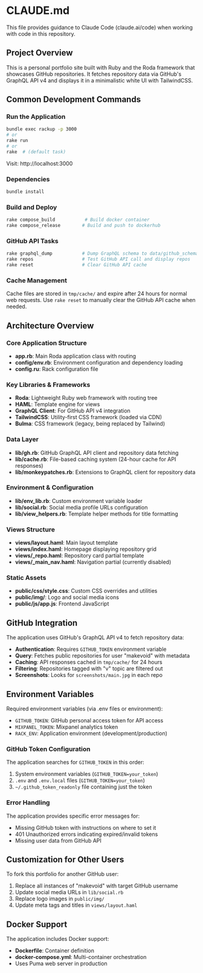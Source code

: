 # CLAUDE.md

This file provides guidance to Claude Code (claude.ai/code) when working with code in this repository.

## Project Overview

This is a personal portfolio site built with Ruby and the Roda framework that showcases GitHub repositories. It fetches repository data via GitHub's GraphQL API v4 and displays it in a minimalistic white UI with TailwindCSS.

## Common Development Commands

### Run the Application
```bash
bundle exec rackup -p 3000
# or
rake run
# or  
rake  # (default task)
```

Visit: http://localhost:3000

### Dependencies
```bash
bundle install
```

### Build and Deploy
```bash
rake compose_build           # Build docker container
rake compose_release        # Build and push to dockerhub
```

### GitHub API Tasks
```bash
rake graphql_dump           # Dump GraphQL schema to data/github_schema.json
rake repos                  # Test GitHub API call and display repos
rake reset                  # Clear GitHub API cache
```

### Cache Management
Cache files are stored in `tmp/cache/` and expire after 24 hours for normal web requests. Use `rake reset` to manually clear the GitHub API cache when needed.

## Architecture Overview

### Core Application Structure
- **app.rb**: Main Roda application class with routing
- **config/env.rb**: Environment configuration and dependency loading  
- **config.ru**: Rack configuration file

### Key Libraries & Frameworks
- **Roda**: Lightweight Ruby web framework with routing tree
- **HAML**: Template engine for views
- **GraphQL Client**: For GitHub API v4 integration
- **TailwindCSS**: Utility-first CSS framework (loaded via CDN)
- **Bulma**: CSS framework (legacy, being replaced by Tailwind)

### Data Layer
- **lib/gh.rb**: GitHub GraphQL API client and repository data fetching
- **lib/cache.rb**: File-based caching system (24-hour cache for API responses)
- **lib/monkeypatches.rb**: Extensions to GraphQL client for repository data

### Environment & Configuration
- **lib/env_lib.rb**: Custom environment variable loader
- **lib/social.rb**: Social media profile URLs configuration
- **lib/view_helpers.rb**: Template helper methods for title formatting

### Views Structure  
- **views/layout.haml**: Main layout template
- **views/index.haml**: Homepage displaying repository grid
- **views/_repo.haml**: Repository card partial template
- **views/_main_nav.haml**: Navigation partial (currently disabled)

### Static Assets
- **public/css/style.css**: Custom CSS overrides and utilities
- **public/img/**: Logo and social media icons
- **public/js/app.js**: Frontend JavaScript

## GitHub Integration

The application uses GitHub's GraphQL API v4 to fetch repository data:

- **Authentication**: Requires `GITHUB_TOKEN` environment variable
- **Query**: Fetches public repositories for user "makevoid" with metadata
- **Caching**: API responses cached in `tmp/cache/` for 24 hours
- **Filtering**: Repositories tagged with "v" topic are filtered out
- **Screenshots**: Looks for `screenshots/main.jpg` in each repo

## Environment Variables

Required environment variables (via .env files or environment):
- `GITHUB_TOKEN`: GitHub personal access token for API access
- `MIXPANEL_TOKEN`: Mixpanel analytics token
- `RACK_ENV`: Application environment (development/production)

### GitHub Token Configuration
The application searches for `GITHUB_TOKEN` in this order:
1. System environment variables (`GITHUB_TOKEN=your_token`)
2. `.env` and `.env.local` files (`GITHUB_TOKEN=your_token`)
3. `~/.github_token_readonly` file containing just the token

### Error Handling
The application provides specific error messages for:
- Missing GitHub token with instructions on where to set it
- 401 Unauthorized errors indicating expired/invalid tokens
- Missing user data from GitHub API

## Customization for Other Users

To fork this portfolio for another GitHub user:
1. Replace all instances of "makevoid" with target GitHub username
2. Update social media URLs in `lib/social.rb`
3. Replace logo images in `public/img/`
4. Update meta tags and titles in `views/layout.haml`

## Docker Support

The application includes Docker support:
- **Dockerfile**: Container definition
- **docker-compose.yml**: Multi-container orchestration
- Uses Puma web server in production